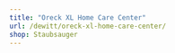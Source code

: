 ```yaml
---
title: "Oreck XL Home Care Center"
url: /dewitt/oreck-xl-home-care-center/
shop: Staubsauger
---
```

